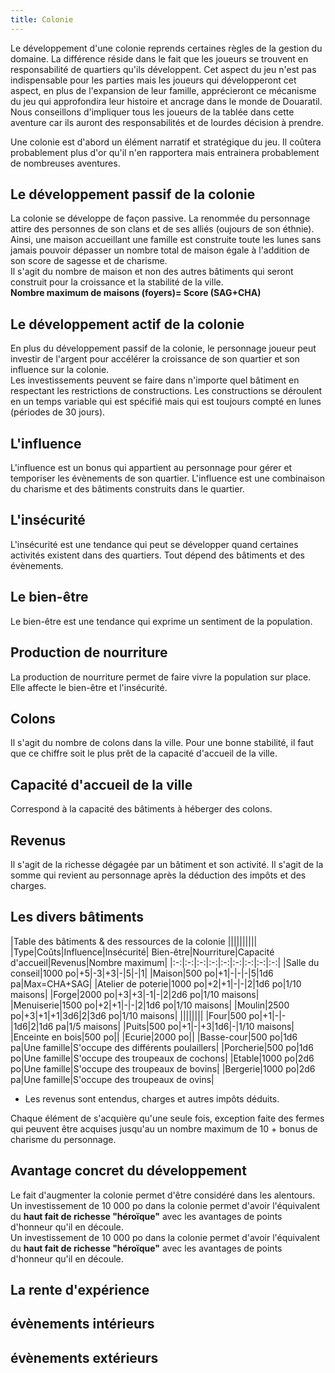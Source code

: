 ```yaml
---
title: Colonie
---
```

Le développement d'une colonie reprends certaines règles de la gestion du domaine. La différence réside dans le fait que les joueurs se trouvent en responsabilité de quartiers qu'ils développent. Cet aspect du jeu n'est pas indispensable pour les parties mais les joueurs qui développeront cet aspect, en plus de l'expansion de leur famille, apprécieront ce mécanisme du jeu qui approfondira leur histoire et ancrage dans le monde de Douaratil. Nous conseillons d'impliquer tous les joueurs de la tablée dans cette aventure car ils auront des responsabilités et de lourdes décision à prendre.  

Une colonie est d'abord un élément narratif et stratégique du jeu. Il coûtera probablement plus d'or qu'il n'en rapportera mais entrainera probablement de nombreuses aventures.  

## Le développement passif de la colonie
La colonie se développe de façon passive. La renommée du personnage attire des personnes de son clans et de ses alliés (oujours de son éthnie). Ainsi, une maison accueillant une famille est construite toute les lunes sans jamais pouvoir dépasser un nombre total de maison égale à l'addition de son score de sagesse et de charisme.  
Il s'agit du nombre de maison et non des autres bâtiments qui seront construit pour la croissance et la stabilité de la ville.  
**Nombre maximum de maisons (foyers)= Score (SAG+CHA)**  


## Le développement actif de la colonie  
En plus du développement passif de la colonie, le personnage joueur peut investir de l'argent pour accélérer la croissance de son quartier et son influence sur la colonie.  
Les investissements peuvent se faire dans n'importe quel bâtiment en respectant les restrictions de constructions. Les constructions se déroulent en un temps variable qui est spécifié mais qui est toujours compté en lunes (périodes de 30 jours).    

## L'influence
L'influence est un bonus qui appartient au personnage pour gérer et temporiser les évènements de son quartier. L'influence est une combinaison du charisme et des bâtiments construits dans le quartier.  

## L'insécurité
L'insécurité est une tendance qui peut se développer quand certaines activités existent dans des quartiers. Tout dépend des bâtiments et des évènements.   

## Le bien-être
Le bien-être est une tendance qui exprime un sentiment de la population.

## Production de nourriture
La production de nourriture permet de faire vivre la population sur place. Elle affecte le bien-être et l'insécurité.  

## Colons  
Il s'agit du nombre de colons dans la ville. Pour une bonne stabilité, il faut que ce chiffre soit le plus prêt de la capacité d'accueil de la ville.

## Capacité d'accueil de la ville  
Correspond à la capacité des bâtiments à héberger des colons.  
## Revenus  
Il s'agit de la richesse dégagée par un bâtiment et son activité. Il s'agit de la somme qui revient au personnage après la déduction des impôts et des charges.   


## Les divers bâtiments  
|Table des bâtiments & des ressources de la colonie ||||||||||
|Type|Coûts|Influence|Insécurité| Bien-être|Nourriture|Capacité d'accueil|Revenus|Nombre maximum|
|:-:|:-:|:-:|:-:|:-:|:-:|:-:|:-:|:-:|
|Salle du conseil|1000 po|+5|-3|+3|-|5|-|1|
|Maison|500 po|+1|-|-|-|5|1d6 pa|Max=CHA+SAG|
|Atelier de poterie|1000 po|+2|+1|-|-|2|1d6 po|1/10 maisons|
|Forge|2000 po|+3|+3|-1|-|2|2d6 po|1/10 maisons|
|Menuiserie|1500 po|+2|+1|-|-|2|1d6 po|1/10 maisons|
|Moulin|2500 po|+3|+1|+1|3d6|2|3d6 po|1/10 maisons|
||||||||
|Four|500 po|+1|-|-|1d6|2|1d6 pa|1/5 maisons|
|Puits|500 po|+1|-|+3|1d6|-|1/10 maisons|
|Enceinte en bois|500 po||
|Ecurie|2000 po||
|Basse-cour|500 po|1d6 pa|Une famille|S'occupe des différents poulaillers|
|Porcherie|500 po|1d6 po|Une famille|S'occupe des troupeaux de cochons|
|Etable|1000 po|2d6 po|Une famille|S'occupe des troupeaux de bovins|
|Bergerie|1000 po|2d6 pa|Une famille|S'occupe des troupeaux de ovins|
* Les revenus sont entendus, charges et autres impôts déduits.

Chaque élément de s'acquière qu'une seule fois, exception faite des fermes qui peuvent être acquises jusqu'au un nombre maximum de 10 + bonus de charisme du personnage.  

## Avantage concret du développement  
Le fait d'augmenter la colonie permet d'être considéré dans les alentours. Un investissement de 10 000 po dans la colonie permet d'avoir l'équivalent du **haut fait de richesse "héroïque"** avec les avantages de points d'honneur qu'il en découle.  
Un investissement de 10 000 po dans la colonie permet d'avoir l'équivalent du **haut fait de richesse "héroïque"** avec les avantages de points d'honneur qu'il en découle.  

## La rente d'expérience  

## évènements intérieurs

## évènements extérieurs
